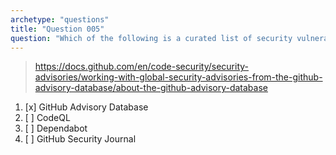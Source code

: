 ```yaml
---
archetype: "questions"
title: "Question 005"
question: "Which of the following is a curated list of security vulnerabilities found in open source projects?"
---
```



> https://docs.github.com/en/code-security/security-advisories/working-with-global-security-advisories-from-the-github-advisory-database/about-the-github-advisory-database
1. [x] GitHub Advisory Database
1. [ ] CodeQL
1. [ ] Dependabot
1. [ ] GitHub Security Journal

